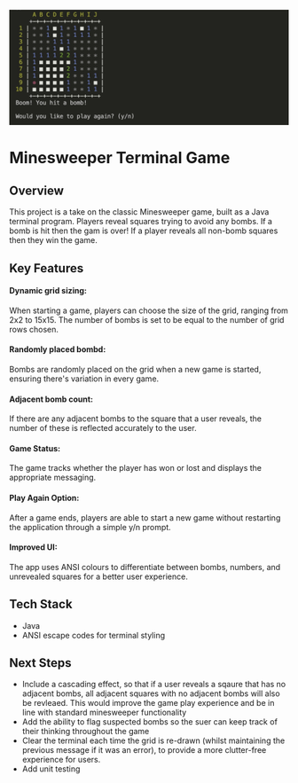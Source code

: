 ![](./docs/bomb.jpg)
# Minesweeper Terminal Game

## Overview
This project is a take on the classic Minesweeper game, built as a Java terminal program. Players reveal squares trying to avoid any bombs. If a bomb is hit then the gam is over! If a player reveals all non-bomb squares then they win the game.

## Key Features

#### Dynamic grid sizing: 
When starting a game, players can choose the size of the grid, ranging from 2x2 to 15x15. The number of bombs is set to be equal to the number of grid rows chosen.

#### Randomly placed bombd: 
Bombs are randomly placed on the grid when a new game is started, ensuring there's variation in every game.

#### Adjacent bomb count: 
If there are any adjacent bombs to the square that a user reveals, the number of these is reflected accurately to the user.

#### Game Status: 
The game tracks whether the player has won or lost and displays the appropriate messaging.

#### Play Again Option: 
After a game ends, players are able to start a new game without restarting the application through a simple y/n prompt.

#### Improved UI: 
The app uses ANSI colours to differentiate between bombs, numbers, and unrevealed squares for a better user experience.

## Tech Stack
- Java
- ANSI escape codes for terminal styling

## Next Steps
- Include a cascading effect, so that if a user reveals a sqaure that has no adjacent bombs, all adjacent squares with no adjacent bombs will also be revleaed. This would improve the game play experience and be in line with standard minesweeper functionality
- Add the ability to flag suspected bombs so the suer can keep track of their thinking throughout the game
- Clear the terminal each time the grid is re-drawn (whilst maintaining the previous message if it was an error), to provide a more clutter-free experience for users.
- Add unit testing